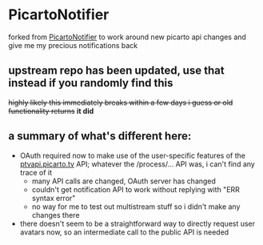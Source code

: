 # PicartoNotifier

forked from [PicartoNotifier](https://github.com/Banderi/PicartoNotifier) to work around new picarto api changes and give me my precious notifications back

## upstream repo has been updated, use that instead if you randomly find this

~~highly likely this immediately breaks within a few days i guess or old functionality returns~~
**it did**

## a summary of what's different here:
* OAuth required now to make use of the user-specific features of the [ptvapi.picarto.tv](https://ptvapi.picarto.tv/) API; whatever the /process/... API was, i can't find any trace of it
  * many API calls are changed, OAuth server has changed
  * couldn't get notification API to work without replying with "ERR syntax error"
  * no way for me to test out multistream stuff so i didn't make any changes there
* there doesn't seem to be a straightforward way to directly request user avatars now, so an intermediate call to the public API is needed
